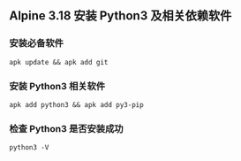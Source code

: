 ## Alpine 3.18 安装 Python3 及相关依赖软件

### 安装必备软件

    apk update && apk add git

### 安装 Python3 相关软件

    apk add python3 && apk add py3-pip

### 检查 Python3 是否安装成功

    python3 -V 